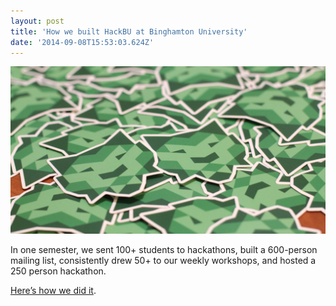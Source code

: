```yaml
---
layout: post
title: 'How we built HackBU at Binghamton University'
date: '2014-09-08T15:53:03.624Z'
---
```


[![HackBU stickers](/assets/img/posts/hackbu-stickers.jpg)](https://medium.com/@danoc/how-we-built-hackbu-at-binghamton-university-9a637371a476)


In one semester, we sent 100+ students to hackathons, built a 600-person mailing list, consistently drew 50+ to our weekly workshops, and hosted a 250 person hackathon.

[Here’s how we did it](https://medium.com/@danoc/how-we-built-hackbu-at-binghamton-university-9a637371a476).
